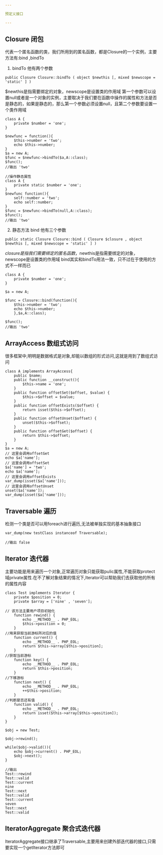 ```yaml
---

预定义接口

---
```


## Closure 闭包

代表一个匿名函数的类，我们所用到的匿名函数，都是Closure的一个实例，主要方法有:bind ,bindTo

1. bindTo
他有两个参数

`public Closure Closure::bindTo ( object $newthis [, mixed $newscope = 'static' ] )`

$newthis是指需要绑定的对象，newscope是设置类的作用域
第一个参数可以设置null或者是一个对象的实例，主要取决于我们要在函数中操作的属性和方法是否是静态的，如果是静态的，那么第一个参数必须设置null，且第二个参数要设置一个类作用域

```
class A {
	private $number = 'one';
}

$newfunc = function(){
	$this->number = 'two';
	echo $this->number;
}
$a = new A;
$func = $newfunc->bindTo($a,A::class);
$func();
//输出 'two'

//操作静态属性
class A {
	private static $number = 'one';
}
$newfunc function(){
	self::number = 'two';
	echo self::number;
}
$func = $newfunc->bindTo(null,A::class);
$func();
//输出 'two'
```

2. 静态方法 bind
他有三个参数

`public static Closure Closure::bind ( Closure $closure , object $newthis [, mixed $newscope = 'static' ] )`

$closure是指我们需要绑定的匿名函数，$newthis是指需要绑定的对象，newscope是设置类的作用域
bind其实和bindTo用法一致，只不过在于使用的方式不一样而已

```
class A {
	private $number = 'one';
}

$a = new A;

$func = Closure::bind(function(){
	$this->number = 'two';
	echo $this->number;
	},$a,A::class);

$func();
//输出 'two'
```

## ArrayAccess 数组式访问

很多框架中,明明是数据格式是对象,却能以数组的形式访问,这就是用到了数组式访问

```
class A implements ArrayAccess{
    public $name;
    public function __construct(){
        $this->name = 'one';
    }
    public function offsetSet($offset, $value) {
        $this->$offset = $value;
    }
    public function offsetExists($offset) {
        return isset($this->$offset);
    }
    public function offsetUnset($offset) {
        unset($this->$offset);
    }
    public function offsetGet($offset) {
        return $this->$offset;
    }
}
$a = new A;
// 这里会调用offsetGet
echo $a['name'];
// 这里会调用offsetSet
$a['name'] = 'two';
echo $a['name'];
// 这里会调用offsetExists
var_dump(isset($a['name']));
// 这里会调用offsetUnset
unset($a['name']);
var_dump(isset($a['name']));
```

## Traversable 遍历

检测一个类是否可以用foreach进行遍历,无法被单独实现的基本抽象接口

```
var_dump(new testClass instanceof Traversable);

//输出 false
```

## Iterator 迭代器

主要功能是用来遍历一个对象,正常遍历对象只能获取pulic属性,不能获取protect域private属性.在不了解对象结果的情况下,Iterator可以帮助我们去获取他的所有的属性内容

```
class Test implements Iterator {
    private $position = 0;
    private $array = ['nine' , 'seven'];

// 该方法主要用户项目初始化
    function rewind() {
        echo __METHOD__ . PHP_EOL;
        $this->position = 0;
    }
//用来获取当前游标所对应的值
    function current() {
        echo __METHOD__ . PHP_EOL;
        return $this->array[$this->position];
    }
//获取当前游标
    function key() {
        echo __METHOD__ . PHP_EOL;
        return $this->position;
    }
//下移游标
    function next() {
        echo __METHOD__ . PHP_EOL;
        ++$this->position;
    }
//判断是否还有值
    function valid() {
        echo __METHOD__ . PHP_EOL;
        return isset($this->array[$this->position]);
    }
}

$obj = new Test;

$obj->rewind();

while($obj->valid()){
    echo $obj->current() . PHP_EOL;
    $obj->next();
}

//输出
Test::rewind
Test::valid
Test::current
nine
Test::next
Test::valid
Test::current
seven
Test::next
Test::valid
```

## IteratorAggregate 聚合式迭代器

IteratorAggregate接口继承了Traversable,主要用来创建外部迭代器的接口,只需要实现一个getIterator方法即可
